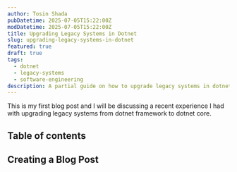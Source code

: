 ```yaml
---
author: Tosin Shada
pubDatetime: 2025-07-05T15:22:00Z
modDatetime: 2025-07-05T15:22:00Z
title: Upgrading Legacy Systems in Dotnet
slug: upgrading-legacy-systems-in-dotnet
featured: true
draft: true
tags:
  - dotnet
  - legacy-systems
  - software-engineering
description: A partial guide on how to upgrade legacy systems in dotnet, focusing on best practices and common pitfalls.
---
```


This is my first blog post and I will be discussing a recent experience I had with upgrading legacy systems from dotnet framework to dotnet core.

## Table of contents

## Creating a Blog Post
